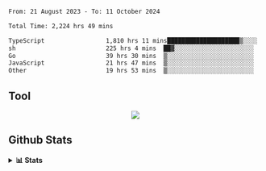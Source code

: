 <!--START_SECTION:waka-->

```txt
From: 21 August 2023 - To: 11 October 2024

Total Time: 2,224 hrs 49 mins

TypeScript                 1,810 hrs 11 mins████████████████████▒░░░░   81.36 %
sh                         225 hrs 4 mins  ██▓░░░░░░░░░░░░░░░░░░░░░░   10.12 %
Go                         39 hrs 30 mins  ▒░░░░░░░░░░░░░░░░░░░░░░░░   01.78 %
JavaScript                 21 hrs 47 mins  ▒░░░░░░░░░░░░░░░░░░░░░░░░   00.98 %
Other                      19 hrs 53 mins  ▒░░░░░░░░░░░░░░░░░░░░░░░░   00.89 %
```

<!--END_SECTION:waka-->

## Tool
<p align="center">
  <a href="https://github.com/chaninlaw">
    <img src="https://skillicons.dev/icons?i=js,typescript,express,nodejs,react,next,postgres,mongodb,html,css,styledcomponents,tailwind,materialui,figma,git,github&perline=8" />
  </a>
</p>

## Github Stats
<details close>
  <summary><b>📊 Stats</b></summary>
  <div align = "center">
    
<picture>
  <source
    srcset="https://github-readme-stats.vercel.app/api?username=chaninlaw&show_icons=true&theme=dark"
    media="(prefers-color-scheme: dark)"
  />
  <source
    srcset="https://github-readme-stats.vercel.app/api?username=chaninlaw&show_icons=true"
    media="(prefers-color-scheme: light), (prefers-color-scheme: no-preference)"
  />
  <img src="https://github-readme-stats.vercel.app/api?username=chaninlaw&show_icons=true" />
</picture>
    
<picture>
  <source
    srcset="https://github-readme-stats.vercel.app/api/top-langs/?username=chaninlaw&layout=donut&theme=dark"
    media="(prefers-color-scheme: dark)"
  />
  <source
    srcset="https://github-readme-stats.vercel.app/api/top-langs/?username=chaninlaw&layout=donut"
    media="(prefers-color-scheme: light), (prefers-color-scheme: no-preference)"
  />
  <img src="https://github-readme-stats.vercel.app/api/top-langs/?username=chaninlaw&layout=donut" />
</picture>
    
  </div>
  
</details>

